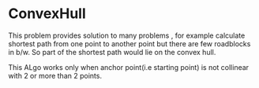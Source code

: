 ConvexHull
==========

This problem provides solution to many problems , for example calculate shortest path from one point to another point but there are few roadblocks in b/w. So part of the shortest path would lie on the convex hull.


This ALgo works only when anchor point(i.e starting point) is not collinear with 2 or more than 2 points.
